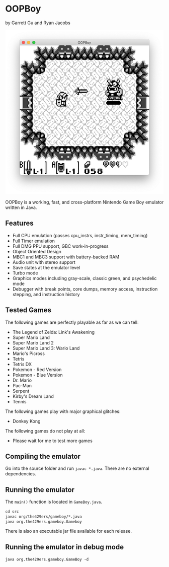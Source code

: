 # OOPBoy
by Garrett Gu and Ryan Jacobs

![A screenshot of OOPBoy playing The Legend of Zelda: Link's Awakening](https://raw.githubusercontent.com/429ers/OOPBoy/master/screenshot.png)

OOPBoy is a working, fast, and cross-platform Nintendo Game Boy emulator written in Java. 

## Features
- Full CPU emulation (passes cpu_instrs, instr_timing, mem_timing)
- Full Timer emulation
- Full DMG PPU support, GBC work-in-progress
- Object Oriented Design
- MBC1 and MBC3 support with battery-backed RAM
- Audio unit with stereo support
- Save states at the emulator level
- Turbo mode
- Graphics modes including gray-scale, classic green, and psychedelic mode
- Debugger with break points, core dumps, memory access, instruction stepping, and instruction history

## Tested Games
The following games are perfectly playable as far as we can tell:
- The Legend of Zelda: Link's Awakening
- Super Mario Land
- Super Mario Land 2
- Super Mario Land 3: Wario Land
- Mario's Picross
- Tetris
- Tetris DX
- Pokemon - Red Version
- Pokemon - Blue Version
- Dr. Mario
- Pac-Man
- Serpent
- Kirby's Dream Land
- Tennis

The following games play with major graphical glitches:
- Donkey Kong

The following games do not play at all:
- Please wait for me to test more games

## Compiling the emulator
Go into the source folder and run ```javac *.java```. There are no external dependencies.

## Running the emulator
The ```main()``` function is located in ```GameBoy.java```.
```
cd src
javac org/the429ers/gameboy/*.java
java org.the429ers.gameboy.Gameboy
```

There is also an executable jar file available for each release.

## Running the emulator in debug mode
```java org.the429ers.gameboy.GameBoy -d```
